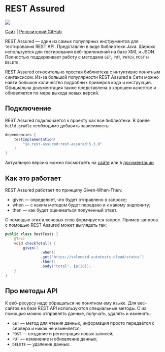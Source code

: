 # REST Assured

![](https://raw.githubusercontent.com/qa-guru/knowledge-base/main/img/tools-java/REST-Assured/rest-assured-banner-1.jpg)

[Cайт](https://rest-assured.io) | [Репозиторий GitHub](https://github.com/rest-assured/rest-assured)

REST Assured — один из самых популярных инструментов для тестирования REST API. Представлен в виде библиотеки Java. Широко используется для тестирования веб-приложений на базе XML и JSON. Полностью поддерживает работу с методами `GET`, `PUT`, `PATCH`, `POST` и `DELETE`.

REST Assured относительно простая библиотека с интуитивно понятным синтаксисом. Из-за большой популярности REST Assured в Сети можно найти большое количество подробных примеров кода и инструкций. Официальна документация также представлена в хорошем качестве и обновляется по мере выхода новых версий.

## Подключение
REST Assured подключается к проекту как все библиотеки. В файле `build.gradle` необходимо добавить зависимость:

```gradle
dependencies {
    testImplementation(
        "io.rest-assured:rest-assured:5.3.0"
    )
} 
```

Актуальную версию можно посмотреть на [сайте](https://rest-assured.io) или в [документации](https://github.com/rest-assured/rest-assured/wiki/GettingStarted)

## Как это работает
REST Assured работает по принципу Given-When-Then:
- given — определяет, что будет отправлено в запросе;
- when — с каким методом будет передано и к какому эндпоинту;
- then — как будет оцениваться полученный ответ.

С помощью этих ключевых слов формируется запрос. Пример запроса с помощью REST Assured может выглядеть так:

```java
public class RestTests {
    @Test
    void checkTotal() {
        given()
                .when()
                .get("https://selenoid.autotests.cloud/status")
                .then()
                .body("total", is(20));
    }
}
```

## Про методы API
К веб-ресурсу надо обращаться не понятном ему языке. Для вес-сайтов на базе REST API используются специальные методы. С их помощью можно отправлять данные, получать, удалять и изменять:

- `GET` — метод для чтения данных, информация просто передаётся с сервера и никак не изменяется;
- `POST` — создание и регистрация новых записей;
- `PUT` — изменение и обновление данных;
- `DELETE` — удаление данных.
